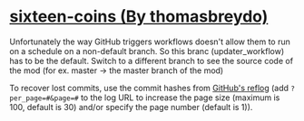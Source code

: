 # [sixteen-coins (By thomasbreydo)](https://github.com/thomasbreydo/sixteen-coins)

Unfortunately the way GitHub triggers workflows doesn't allow them to run on a schedule on a non-default branch. So this branc (updater_workflow) has to be the default. Switch to a different branch to see the source code of the mod (for ex. master -> the master branch of the mod)

To recover lost commits, use the commit hashes from [GitHub's reflog](https://api.github.com/repos/KtaneModules/sixteen-coins-thomasbreydo/events) (add `?per_page=#&page=#` to the log URL to increase the page size (maximum is 100, default is 30) and/or specify the page number (default is 1)).
